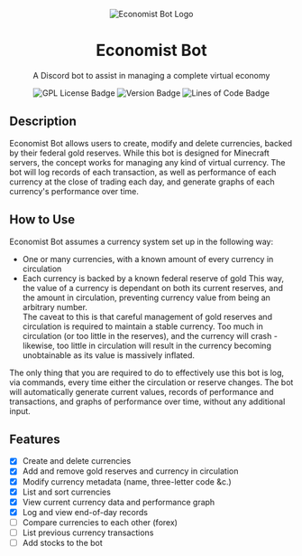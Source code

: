 <div align="center">

![Economist Bot Logo](../assets/logo-banner.png)

# Economist Bot
A Discord bot to assist in managing a complete virtual economy

![GPL License Badge](https://img.shields.io/github/license/Starkiller645/economist?color=%23ffcb21&style=for-the-badge)
![Version Badge](https://img.shields.io/github/v/tag/Starkiller645/economist?color=%23219aff&include_prereleases&label=Version&style=for-the-badge)
![Lines of Code Badge](https://img.shields.io/tokei/lines/github/Starkiller645/economist?color=%23219aff&style=for-the-badge)

</div>

## Description
Economist Bot allows users to create, modify and delete currencies, backed by their federal gold reserves. While this bot is designed for Minecraft servers, the concept works for managing any kind of virtual currency. The bot will log records of each transaction, as well as performance of each currency at the close of trading each day, and generate graphs of each currency's performance over time.

## How to Use
Economist Bot assumes a currency system set up in the following way:
- One or many currencies, with a known amount of every currency in circulation
- Each currency is backed by a known federal reserve of gold
This way, the value of a currency is dependant on both its current reserves, and the amount in circulation, preventing currency value from being an arbitrary number.  
The caveat to this is that careful management of gold reserves and circulation is required to maintain a stable currency. Too much in circulation (or too little in the reserves), and the currency will crash - likewise, too little in circulation will result in the currency becoming unobtainable as its value is massively inflated.  
  
The only thing that you are required to do to effectively use this bot is log, via commands, every time either the circulation or reserve changes. The bot will automatically generate current values, records of performance and transactions, and graphs of performance over time, without any additional input.

## Features
- [x] Create and delete currencies
- [x] Add and remove gold reserves and currency in circulation
- [x] Modify currency metadata (name, three-letter code &c.)
- [x] List and sort currencies
- [x] View current currency data and performance graph
- [x] Log and view end-of-day records
- [ ] Compare currencies to each other (forex)
- [ ] List previous currency transactions
- [ ] Add stocks to the bot

